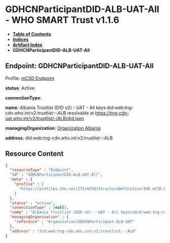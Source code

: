 # GDHCNParticipantDID-ALB-UAT-All - WHO SMART Trust v1.1.6

* [**Table of Contents**](toc.md)
* [**Indices**](indices.md)
* [**Artifact Index**](artifacts.md)
* **GDHCNParticipantDID-ALB-UAT-All**

## Endpoint: GDHCNParticipantDID-ALB-UAT-All

Profile: [mCSD Endpoint](https://profiles.ihe.net/ITI/mCSD/4.0.0/StructureDefinition-IHE.mCSD.Endpoint.html)

**status**: Active

**connectionType**: 

**name**: Albania Trustlist (DID v2) - UAT - All keys did:web:tng-cdn.who.int:v2:trustlist:-:ALB resolvable at https://tng-cdn-uat.who.int/v2/trustlist/-/ALB/did.json

**managingOrganization**: [Organization Albania](Organization-GDHCNParticipant-ALB-UAT.md)

**address**: did:web:tng-cdn.who.int:v2:trustlist:-:ALB



## Resource Content

```json
{
  "resourceType" : "Endpoint",
  "id" : "GDHCNParticipantDID-ALB-UAT-All",
  "meta" : {
    "profile" : [
      "https://profiles.ihe.net/ITI/mCSD/StructureDefinition/IHE.mCSD.Endpoint"
    ]
  },
  "status" : "active",
  "connectionType" : [null],
  "name" : "Albania Trustlist (DID v2) - UAT - All keys\ndid:web:tng-cdn.who.int:v2:trustlist:-:ALB\nresolvable at https://tng-cdn-uat.who.int/v2/trustlist/-/ALB/did.json",
  "managingOrganization" : {
    "reference" : "Organization/GDHCNParticipant-ALB-UAT"
  },
  "address" : "did:web:tng-cdn.who.int:v2:trustlist:-:ALB"
}

```
